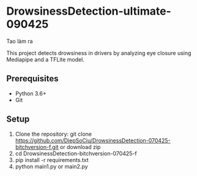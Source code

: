 # DrowsinessDetection-ultimate-090425
Tao làm ra

This project detects drowsiness in drivers by analyzing eye closure using Mediapipe and a TFLite model.

## Prerequisites
- Python 3.6+
- Git

## Setup
1. Clone the repository: git clone https://github.com/DiepSoCiu/DrowsinessDetection-070425-bitchversion-f.git or download zip
2. cd DrowsinessDetection-bitchversion-070425-f
3. pip install -r requirements.txt
4. python main1.py or main2.py
